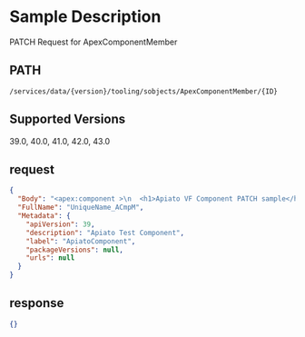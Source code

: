 # Sample Description
PATCH Request for ApexComponentMember

## PATH
```
/services/data/{version}/tooling/sobjects/ApexComponentMember/{ID}
```
## Supported Versions
39.0, 40.0, 41.0, 42.0, 43.0

## request
```json
{
  "Body": "<apex:component >\n  <h1>Apiato VF Component PATCH sample</h1>\n</apex:component>",
  "FullName": "UniqueName_ACmpM",
  "Metadata": {
    "apiVersion": 39,
    "description": "Apiato Test Component",
    "label": "ApiatoComponent",
    "packageVersions": null,
    "urls": null
  }
}
```
## response
```json
{}
```
